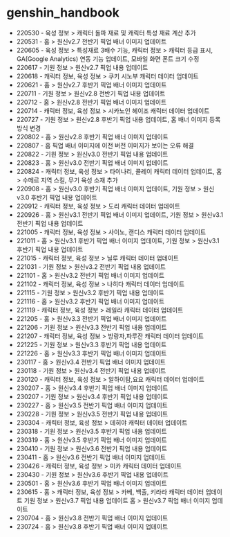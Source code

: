 # genshin_handbook
* 220530 - 육성 정보 > 캐릭터 돌파 재료 및 캐릭터 특성 재료 계산 추가
* 220531 - 홈 > 원신v2.7 전반기 픽업 배너 이미지 업데이트
* 220605 - 육성 정보 > 특성재료 3배수 기능, 캐릭터 정보 > 캐릭터 등급 표시, GA(Google Analytics) 연동 기능 업데이트, 모바일 화면 폰트 크기 수정
* 220617 - 기원 정보 > 원신v2.7 픽업 내용 업데이트
* 220618 - 캐릭터 정보, 육성 정보 > 쿠키 시노부 캐릭터 데이터 업데이트
* 220621 - 홈 > 원신v2.7 후반기 픽업 배너 이미지 업데이트
* 220711 - 기원 정보 > 원신v2.8 전반기 픽업 내용 업데이트
* 220712 - 홈 > 원신v2.8 전반기 픽업 배너 이미지 업데이트
* 220714 - 캐릭터 정보, 육성 정보 > 시카노인 헤이조 캐릭터 데이터 업데이트
* 220727 - 기원 정보 > 원신v2.8 후반기 픽업 내용 업데이트, 홈 배너 이미지 등록 방식 변경
* 220802 - 홈 > 원신v2.8 후반기 픽업 배너 이미지 업데이트
* 220807 - 홈 픽업 배너 이미지에 이전 버전 이미지가 보이는 오류 해결
* 220822 - 기원 정보 > 원신v3.0 전반기 픽업 내용 업데이트
* 220823 - 홈 > 원신v3.0 전반기 픽업 배너 이미지 업데이트
* 220824 - 캐릭터 정보, 육성 정보 > 타이나리, 콜레이 캐릭터 데이터 업데이트, 홈 > 수메르 지역 스킬, 무기 육성 소재 추가
* 220908 - 홈 > 원신v3.0 후반기 픽업 배너 이미지 업데이트, 기원 정보 > 원신v3.0 후반기 픽업 내용 업데이트
* 220912 - 캐릭터 정보, 육성 정보 > 도리 캐릭터 데이터 업데이트
* 220926 - 홈 > 원신v3.1 전반기 픽업 배너 이미지 업데이트, 기원 정보 > 원신v3.1 전반기 픽업 내용 업데이트
* 221005 - 캐릭터 정보, 육성 정보 > 사이노, 캔디스 캐릭터 데이터 업데이트
* 221011 - 홈 > 원신v3.1 후반기 픽업 배너 이미지 업데이트, 기원 정보 > 원신v3.1  후반기 픽업 내용 업데이트
* 221015 - 캐릭터 정보, 육성 정보 > 닐루 캐릭터 데이터 업데이트
* 221031 - 기원 정보 > 원신v3.2  전반기 픽업 내용 업데이트
* 221101 - 홈 > 원신v3.2 전반기 픽업 배너 이미지 업데이트
* 221102 - 캐릭터 정보, 육성 정보 > 나히다 캐릭터 데이터 업데이트
* 221115 - 기원 정보 > 원신v3.2  후반기 픽업 내용 업데이트
* 221116 - 홈 > 원신v3.2 후반기 픽업 배너 이미지 업데이트
* 221119 - 캐릭터 정보, 육성 정보 > 레일라 캐릭터 데이터 업데이트
* 221205 - 홈 > 원신v3.3 전반기 픽업 배너 이미지 업데이트
* 221206 - 기원 정보 > 원신v3.3  전반기 픽업 내용 업데이트
* 221207 - 캐릭터 정보, 육성 정보 > 방랑자,파루잔 캐릭터 데이터 업데이트
* 221225 - 기원 정보 > 원신v3.3  후반기 픽업 내용 업데이트
* 221226 - 홈 > 원신v3.3 후반기 픽업 배너 이미지 업데이트
* 230117 - 홈 > 원신v3.4 전반기 픽업 배너 이미지 업데이트
* 230118 - 기원 정보 > 원신v3.4 전반기 픽업 내용 업데이트
* 230120 - 캐릭터 정보, 육성 정보 > 알하이탐,요요 캐릭터 데이터 업데이트
* 230207 - 홈 > 원신v3.4 후반기 픽업 배너 이미지 업데이트
* 230207 - 기원 정보 > 원신v3.4  후반기 픽업 내용 업데이트
* 230227 - 홈 > 원신v3.5 전반기 픽업 배너 이미지 업데이트
* 230228 - 기원 정보 > 원신v3.5  전반기 픽업 내용 업데이트
* 230304 - 캐릭터 정보, 육성 정보 > 데히야 캐릭터 데이터 업데이트
* 230318 - 기원 정보 > 원신v3.5 후반기 픽업 내용 업데이트
* 230319 - 홈 > 원신v3.5 후반기 픽업 배너 이미지 업데이트
* 230410 - 기원 정보 > 원신v3.6 전반기 픽업 내용 업데이트
* 230411 - 홈 > 원신v3.6 전반기 픽업 배너 이미지 업데이트
* 230426 - 캐릭터 정보, 육성 정보 > 미카 캐릭터 데이터 업데이트
* 230430 - 기원 정보 > 원신v3.6 후반기 픽업 내용 업데이트
* 230501 - 홈 > 원신v3.6 후반기 픽업 배너 이미지 업데이트
* 230615 - 홈 > 캐릭터 정보, 육성 정보 > 카베, 백출, 키라라 캐릭터 데이터 업데이트
 기원 정보 > 원신v3.7 픽업 내용 업데이트
 홈 > 원신v3.7 픽업 배너 이미지 업데이트
* 230704 - 홈 > 원신v3.8 전반기 픽업 배너 이미지 업데이트
* 230724 - 홈 > 원신v3.8 후반기 픽업 배너 이미지 업데이트